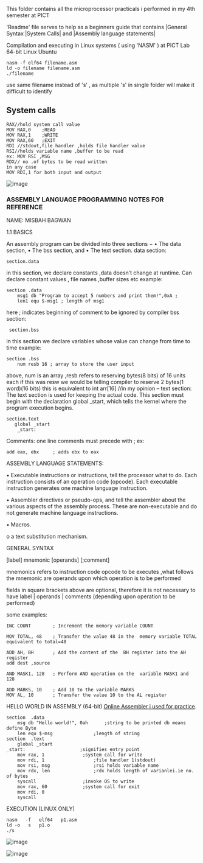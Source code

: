 This folder contains all the microprocessor practicals i performed in my 4th semester at PICT

'Readme' file serves to help as a beginners guide that contains |General Syntax |System Calls| and |Assembly language statements|

Compilation and executing in Linux systems ( using 'NASM' ) at PICT Lab
64-bit Linux Ubuntu

    nasm -f elf64 filename.asm                                
    ld -o filename filename.asm
    ./filename

use same filename instead of 's' , as multiple 's' in single folder will make it difficult to identify 

## System calls

    RAX//hold system call value
    MOV RAX,0    ;READ
    MOV RAX,1    ;WRITE
    MOV RAX,60   ;EXIT 
    RDI //stdout,file handler ,holds file handler value
    RSI//holds variable name ,buffer to be read
    ex: MOV RSI ,MSG
    RDX// no .of bytes to be read written 
    in any case
    MOV RDI,1 for both input and output

![image](https://github.com/user-attachments/assets/aeb41e58-0008-4b58-9342-fc9e9f49e6ed)


### ASSEMBLY LANGUAGE PROGRAMMING NOTES FOR REFERENCE
NAME: MISBAH BAGWAN


1.1	BASICS

An assembly program can be divided into three sections −
•	The data section,
•	The bss section, and
•	The text section.
data section:

    section.data
in this section, we declare constants ,data doesn’t change at runtime. Can declare constant values , file names ,buffer sizes etc 
example:

    section .data
        msg1 db "Program to accept 5 numbers and print them!",0xA ; 
        len1 equ $-msg1 ; length of msg1
here ; indicates beginning of comment to be ignored by compiler
bss section:
	
     section.bss
in this section we declare variables whose value can change from time to time
example:

    section .bss
        num resb 16 ; array to store the user input

above, num is an array ,resb refers to reserving bytes(8 bits) of 16 units each
if this was resw we would be telling compiler to reserve 2 bytes(1 word)(16 bits) 
this is equivalent to int arr[16]  //in my opinion – 
text section:
The text section is used for keeping the actual code. This section must begin with the declaration global _start, which tells the kernel where the program execution begins.

    section.text
       global _start
        _start:
Comments:
one line comments must precede with ;
ex:
    
    add eax, ebx     ; adds ebx to eax

ASSEMBLY LANGUAGE STATEMENTS:

•	Executable instructions or instructions,
tell the processor what to do. Each instruction consists of an operation code (opcode). Each executable instruction generates one machine language instruction.

•	Assembler directives or pseudo-ops, and
tell the assembler about the various aspects of the assembly process. These are non-executable and do not generate machine language instructions.

•	Macros.

o	a text substitution mechanism.

GENERAL SYNTAX

[label]   mnemonic   [operands]   [;comment]

mnemonics refers to instruction code opcode to be executes ,what follows the mnemonic are operands upon which operation is to be performed 

fields in square brackets above are optional, therefore it is not necessary to have label | operands | comments (depending upon operation to be performed)

some examples:

    INC COUNT        ; Increment the memory variable COUNT

    MOV TOTAL, 48    ; Transfer the value 48 in the  memory variable TOTAL
    equivalent to total=48
					  
    ADD AH, BH       ; Add the content of the  BH register into the AH register
    add dest ,source
					  
    AND MASK1, 128   ; Perform AND operation on the  variable MASK1 and 128
					  
    ADD MARKS, 10    ; Add 10 to the variable MARKS
    MOV AL, 10       ; Transfer the value 10 to the AL register

HELLO WORLD IN ASSEMBLY (64-bit)
[Online Assembler i used for practice](https://www.mycompiler.io/online-assembly-asm-compiler). 


    section  .data
        msg db "Hello world!", 0ah		;string to be printed db means define Byte
        len equ $-msg				;length of string
    section  .text
        global _start
    _start:					   ;signifies entry point
        mov rax, 1				;system call for write
        mov rdi, 1					;file handler 1(stdout)
        mov rsi, msg				;rsi holds variable name
        mov rdx, len				;rdx holds length of varianlei.ie no. of bytes
        syscall					;invoke OS to write
        mov rax, 60				;system call for exit
        mov rdi, 0
        syscall
 
EXECUTION  [LINUX  ONLY]
 

    nasm   -f   elf64   p1.asm
    ld -o   s   p1.o
    ./s

![image](https://github.com/user-attachments/assets/53f47676-1035-4295-ae71-d067c24c1b01)

![image](https://github.com/user-attachments/assets/f6557b36-d154-4b8c-a7ad-98dc8ccf814b)


 
 
 
 




  

 





